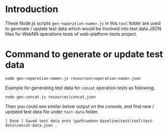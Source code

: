 # Introduction
These Node.js scripts `gen-<operation-name>.js` in this `tool` folder are used to gerenate / update test data which would be involved into test data JSON files for WebNN operations tests of web-platform-tests project.

# Command to generate or update test data
```shell
node gen-<operation-name>.js resources\<operation-name>.json
```

Example for generating test data for `concat` operation tests as following:
```shell
node gen-concat.js resources\concat.json
```

Then you could see similar below output on the console, and find new / updated test data file under `test-data` folder.
```
[ Done ] Saved test data onto \path\webnn-baseline\test\tool\test-data\concat-data.json .
```